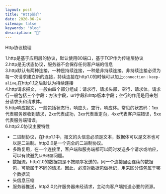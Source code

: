 ```yaml
---
layout: post
title: "Http简介"
date: 2020-06-24
sitemap: false
keywords: "blog"
description: "🚀"
---
```


Http协议梳理

1.http是基于应用层的协议，默认使用80端口，基于TCP作为传输层协议  
2.http是无状态协议，服务器不会保存任何客户端的信息  
3.http默认有两种连接，一种是持续连接，一种是非持续连接。非持续连接必须为每一次请求建立新的连接，持续连接在http1.0的时候可以加上`connection：keep-alive`,在http1.1之后默认为持续连接  
4.http请求报文，一般由四个部分组成：请求行，请求头部，空行，请求体。请求行一般包括三个字段：方法字段，url字段和http版本字段；空行的作用是用来划分请求头和请求体。  
5.http响应报文，一般包括状态行，响应头，空行，响应体。常见的状态码：1xx代表服务器收到请求，2xx代表成功，3xx代表重定向，4xx代表客户端错误，5xx代表服务端错误。  
6.http2.0协议主要特性
* 二进制协议，在http1.1中，报文的头信息必须是文本，数据体可以是文本也可以是二进制。http2.0是一个完全的二进制协议。
* 多路复用，在一个连接里，客户端和服务端都可以同时发送多个请求或响应，可以有效避免`队头堵塞`问题。 
* 数据流，http2.0的数据包是不按顺序发送的，同一个连接里面连续的数据包，可能属于不同的请求。因此，必须对数据包做标记，用来区分该包属于哪个数据流
* 头信息压缩
* 服务器推送，http2.0允许服务器未经请求，主动向客户端推送必要的资源。